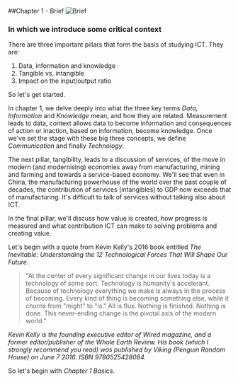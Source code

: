 ##Chapter 1 - Brief ![Brief](https://raw.githubusercontent.com/robertriordan/2400/master/Images/icons/32/suitcase_7.png)

### In which we introduce some critical context

There are three important pillars that form the basis of studying ICT. They are:

1. Data, information and knowledge
2. Tangible vs. intangible
3. Impact on the input/output ratio

So let's get started.

In chapter 1, we delve deeply into what the three key terms *Data, Information* and *Knowledge* mean, and how they are related. Measurement leads to data, context allows data to become information and consequences of action or inaction, based on information, become knowledge. Once we've set the stage with these big three concepts, we define *Communication* and finally *Technology*. 

The next pillar, tangibility, leads to a discussion of services, of the move in modern (and modernising) economies away from manufacturing, mining and farming and towards a service-based economy. We'll see that even in China, the manufacturing powerhouse of the world over the past couple of decades, the contribution of services (intangibles) to GDP now exceeds that of manufacturing. It's difficult to talk of services without talking also about ICT. 

In the final pillar, we'll discuss how value is created, how progress is measured and what contribution ICT can make to solving problems and creating value.

Let's begin with a quote from Kevin Kelly's 2016 book entitled *The Inevitable: Understanding the 12 Technological Forces That Will Shape Our Future*. 

>"At the center of every significant change in our lives today is a technology of some sort. Technology is humanity's accelerant. Because of technology everything we make is always in the process of becoming. Every kind of thing is becoming something else, while it churns from "might" to "is." All is flux. Nothing is finished. Nothing is done. This never-ending change is the pivotal axis of the modern world."

*Kevin Kelly is the founding executive editor of Wired magazine, and a former editor/publisher of the Whole Earth Review. His book (which I *strongly* recommend you read) was published by Viking (Penguin Random House) on June 7 2016. ISBN 9780525428084.*

So let's begin with *Chapter 1 Basics*.  
